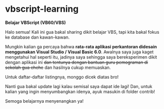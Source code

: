 # vbscript-learning
__Belajar VBScript (VB60/VBS)__

Halo semua! Kali ini gua bakal sharing dikit belajar VBS, tapi kita bakal fokus ke database dan kawan-kawan.

Mungkin kalian ga percaya bahwa __rata-rata aplikasi perkantoran didesain menggunakan Visual Studio / Visual Basic 6.0__. Awalnya saya juga kaget mengetahui hal seperti itu, jadinya saya sehingga saya bereksperimen dikit dengan aplikasi ini ~~dan tentunya dengan bantuan guru pemograman di sekolah gua ehehe~~ dan hasilnya cukup memuaskan.

Untuk daftar-daftar listingnya, monggo dicek diatas bro!

Nanti gua bakal update lagi kalau semisal saya dapat ide lagi!
Dan, untuk kalian yang ingin menyumbangkan idenya, ayuk masukin di folder contrib!

Semoga belajarnya menyenangkan ya!
